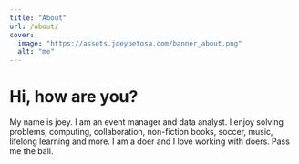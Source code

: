 ```yaml
---
title: "About"
url: /about/
cover:
  image: "https://assets.joeypetosa.com/banner_about.png"
  alt: "me"
---
```


# Hi, how are you?  

My name is joey. I am an event manager and data analyst. I enjoy solving problems, computing, collaboration, non-fiction books, soccer, music, lifelong learning and more. I am a doer and I love working with doers. Pass me the ball.  
